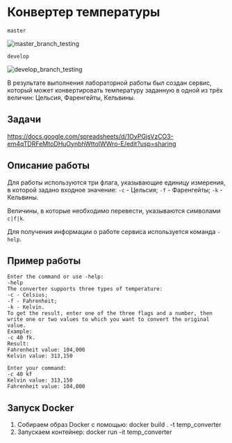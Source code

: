 # Конвертер температуры
`master`

![master_branch_testing](https://github.com/LyashenkoValeria/TempConverter/actions/workflows/test_ci.yml/badge.svg?branch=master)

`develop`

![develop_branch_testing](https://github.com/LyashenkoValeria/TempConverter/actions/workflows/test_ci.yml/badge.svg?branch=develop)

В результате выполнения лабораторной работы был создан сервис, 
который может конвертировать температуру заданную в одной из трёх величин: Цельсия, Фаренгейты, Кельвины.
## Задачи
https://docs.google.com/spreadsheets/d/1OyPGjsVzCO3-em4qTDRFeMtoDHuOynbhWttolWWro-E/edit?usp=sharing

## Описание работы
Для работы используются три флага, указывающие единицу измерения, в которой задано входное значение:
`-c` - Цельсия;
`-f` - Фаренгейты;
`-k` - Кельвины.

Величины, в которые необходимо перевести, указываются символами `c|f|k`.

Для получения информации о работе сервиса используется команда `-help`.

## Пример работы
```
Enter the command or use -help:
-help
The converter supports three types of temperature:
-c - Celsius;
-f - Fahrenheit;
-k - Kelvin.
To get the result, enter one of the three flags and a number, then write one or two values to which you want to convert the original value.
Example:
-c 40 fk.
Result:
Fahrenheit value: 104,000
Kelvin value: 313,150

Enter your command:
-c 40 kf
Kelvin value: 313,150
Fahrenheit value: 104,000
```
## Запуск Docker
1. Собираем образ Docker с помощью: docker build . -t temp_converter
2. Запускаем контейнер: docker run -it temp_converter
